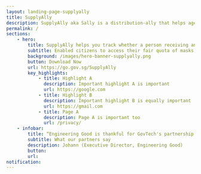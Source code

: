 ```yaml
---
layout: landing-page-supplyally
title: SupplyAlly
description: SupplyAlly aka Sally is a distribution-ally that helps agencies/partners to keep records of item(s) distributed to beneficiaries; when it was distributed and to whom it was distributed to.
permalink: /
sections:
    - hero:
        title: SupplyAlly helps you track whether a person receiving an item has received it before.
        subtitle: Enabled citizens to access their fair quota of masks, with flexibility to different points and modes of distribution.
        background: /images/hero-banner-supplyally.png
        button: Download Now
        url: https://go.gov.sg/SupplyAlly
        key_highlights:
            - title: Highlight A
              description: Important highlight A is important
              url: https://google.com
            - title: Highlight B
              description: Important highlight B is equally important
              url: https://gmail.com
            - title: Page A
              description: Page A is important too
              url: /privacy/
    - infobar:
        title: “Engineering Good is thankful for GovTech's partnership. With SupplyAlly we hope to eliminate duplication in our efforts and optimise the effort of our volunteers and the beneficiary organisations.”
        subtitle: What our partners say
        description: Johann (Executive Director, Engineering Good)
        button: 
        url: 
notification: 
---
```

